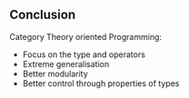 Conclusion
----------

Category Theory oriented Programming:

- Focus on the type and operators
- Extreme generalisation
- Better modularity
- Better control through properties of types
